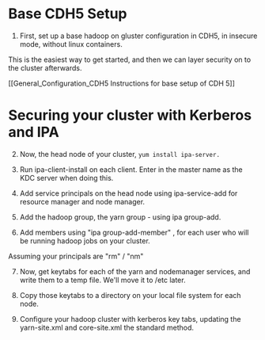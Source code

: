 # Base CDH5 Setup #

1) First, set up a base hadoop on gluster configuration in CDH5, in insecure mode, without linux containers. 

This is the easiest way to get started, and then we can layer security on to the cluster afterwards.

[[General_Configuration_CDH5 Instructions for base setup of CDH 5]]

# Securing your cluster with Kerberos and IPA # 

2) Now, the head node of your cluster, `yum install ipa-server.`

3) Run ipa-client-install on each client.  Enter in the master name as the KDC server when doing this. 

4) Add service principals on the head node using ipa-service-add for resource manager and node manager.

5) Add the hadoop group, the yarn group - using ipa group-add.

6) Add members using "ipa group-add-member" , for each user who will be running hadoop jobs on your cluster.  

Assuming your principals are "rm" / "nm"

7) Now, get keytabs for each of the yarn and nodemanager services, and write them to a temp file.  We'll move it to /etc later.

8) Copy those keytabs to a directory on your local file system for each node.  

9) Configure your hadoop cluster with kerberos key tabs, updating the yarn-site.xml and core-site.xml the standard method.